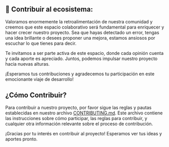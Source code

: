 ## 🦦 Contribuir al ecosistema:

Valoramos enormemente la retroalimentación de nuestra comunidad y creemos que este espacio colaborativo será fundamental para enriquecer y hacer crecer nuestro proyecto. Sea que hayas detectado un error, tengas una idea brillante o desees proponer una mejora, estamos ansiosos por escuchar lo que tienes para decir.

Te invitamos a ser parte activa de este espacio, donde cada opinión cuenta y cada aporte es apreciado. Juntos, podemos impulsar nuestro proyecto hacia nuevas alturas.

¡Esperamos tus contribuciones y agradecemos tu participación en este emocionante viaje de desarrollo!

## ¿Cómo Contribuir?

Para contribuir a nuestro proyecto, por favor sigue las reglas y pautas establecidas en nuestro archivo [CONTRIBUTING.md](https://github.com/craftech-io/.github/blob/main/CONTRIBUTING.md). Este archivo contiene las instrucciones sobre cómo participar, las reglas para contribuir, y cualquier otra información relevante sobre el proceso de contribución.

¡Gracias por tu interés en contribuir al proyecto! Esperamos ver tus ideas y aportes pronto.
